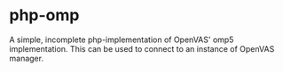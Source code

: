 # php-omp
A simple, incomplete php-implementation of OpenVAS'  omp5 implementation. This can be used to connect to an instance of OpenVAS manager.
